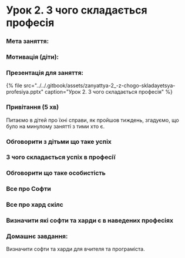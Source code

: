 # Урок 2. З чого складається професія

### Мета заняття:

### **Мотивація \(діти\):** 

### Презентація для заняття:

{% file src="../../.gitbook/assets/zanyattya-2\_-z-chogo-skladayetsya-profesiya.pptx" caption="Урок 2. З чого складається професія" %}

### Привітання \(5 хв\)

Питаємо в дітей про їхні справи, як пройшов тиждень, згадуємо, що було на минулому занятті з тими хто є.

### **Обговорити з дітьми що таке успіх**

### **З чого складається успіх в професії**

### **Обговорити що таке особистість**

### **Все про Софти**

### **Все про хард скілс**

### **Визначити які софти та харди є в наведених професіях**

### **Домашнє завдання:**

Визначити софти та харди для вчителя та програміста.

